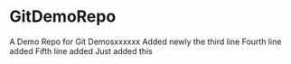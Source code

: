 # GitDemoRepo
A Demo Repo for Git Demosxxxxxx
Added newly the third line
Fourth line added
Fifth line added
Just added this



